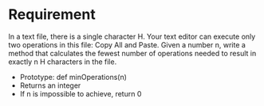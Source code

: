 # Requirement

In a text file, there is a single character H.
Your text editor can execute only two operations in this file: Copy All and Paste.
Given a number n, write a method that calculates the fewest number of operations
needed to result in exactly n H characters in the file.

- Prototype: def minOperations(n)
- Returns an integer
- If n is impossible to achieve, return 0
